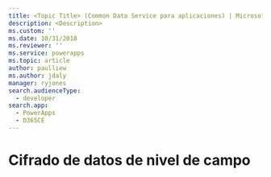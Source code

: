 ```yaml
---
title: <Topic Title> (Common Data Service para aplicaciones) | Microsoft Docs
description: <Description>
ms.custom: ''
ms.date: 10/31/2018
ms.reviewer: ''
ms.service: powerapps
ms.topic: article
author: paulliew
ms.author: jdaly
manager: ryjones
search.audienceType:
  - developer
search.app:
  - PowerApps
  - D365CE
---
```

# <a name="field-level-data-encryption"></a>Cifrado de datos de nivel de campo

<!-- 

https://docs.microsoft.com/en-us/dynamics365/customer-engagement/developer/field-level-data-encryption 

**This has nothing to do with Field level security!**

Is Paul the right owner?

It is mostly related to https://docs.microsoft.com/en-us/dynamics365/customer-engagement/admin/data-encryption
Pls refer to the PowerApps version of that topic

For Dynamics 365 (online), all new and upgraded organizations use data encryption by default. Data encryption can’t be turned off.

Note that the Email Router mentioned in this topic is deprecated. Is this still relevant?



-->